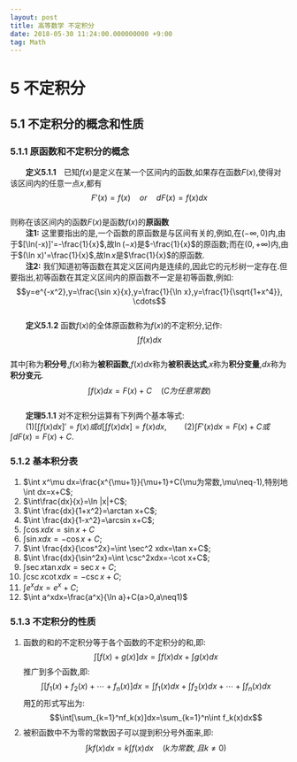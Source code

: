 ```yaml
---
layout: post
title: 高等数学 不定积分
date: 2018-05-30 11:24:00.000000000 +9:00
tag: Math
---
```

# 5 不定积分  
## 5.1 不定积分的概念和性质  
### 5.1.1 原函数和不定积分的概念
&emsp;&emsp;**定义5.1.1**&emsp;已知$f(x)$是定义在某一个区间内的函数,如果存在函数$F(x)$,使得对该区间内的任意一点$x$,都有  
$$F'(x)=f(x)\quad or\quad dF(x)=f(x)dx$$  
则称在该区间内的函数$F(x)$是函数$f(x)$的**原函数**  
&emsp;&emsp;**注1:** 这里要指出的是,一个函数的原函数是与区间有关的,例如,在$(-\infty,0)$内,由于$[\ln(-x)]'=-\frac{1}{x}$,故$\ln(-x)$是$-\frac{1}{x}$的原函数;而在$(0,+\infty)$内,由于$(\ln x)'=\frac{1}{x}$,故$\ln x$是$\frac{1}{x}$的原函数.  
&emsp;&emsp;**注2:** 我们知道初等函数在其定义区间内是连续的,因此它的元杉树一定存在.但要指出,初等函数在其定义区间内的原函数不一定是初等函数,例如:  
$$y=e^{-x^2},y=\frac{\sin x}{x},y=\frac{1}{\ln x},y=\frac{1}{\sqrt{1+x^4}}, \cdots$$  
&emsp;&emsp;**定义5.1.2** 函数$f(x)$的全体原函数称为$f(x)$的不定积分,记作:  
$$\int f(x)dx$$  
其中$\int$称为**积分号**,$f(x)$称为**被积函数**,$f(x)dx$称为**被积表达式**,$x$称为**积分变量**,$dx$称为**积分变元**.  
$$\int f(x)dx=F(x)+C\quad(C为任意常数)\tag{5.1.1}$$  
&emsp;&emsp;**定理5.1.1**  对不定积分运算有下列两个基本等式:  
&emsp;&emsp;(1)$[\int f(x)dx]'=f(x)或d[\int f(x)dx]=f(x)dx$,
&emsp;&emsp;(2)$\int F'(x)dx=F(x)+C或\int dF(x)=F(x)+C$.

### 5.1.2 基本积分表
1. $\int x^\mu dx=\frac{x^{\mu+1}}{\mu+1}+C(\mu为常数,\mu\neq-1),特别地\int dx=x+C$;  
2. $\int\frac{dx}{x}=\ln |x|+C$;  
3. $\int \frac{dx}{1+x^2}=\arctan x+C$;  
4. $\int \frac{dx}{1-x^2}=\arcsin x+C$;  
5. $\int \cos xdx=\sin x+C$  
6. $\int \sin xdx=-\cos x+C$;
7. $\int \frac{dx}{\cos^2x}=\int \sec^2 xdx=\tan x+C$;
8. $\int \frac{dx}{\sin^2x}=\int \csc^2xdx=-\cot x+C$;
9. $\int \sec x\tan xdx=\sec x+C$;
10. $\int \csc x \cot x dx=-\csc x+C$;
11. $\int e^xdx=e^x+C$;
12. $\int a^xdx=\frac{a^x}{\ln a}+C(a>0,a\neq1)$

### 5.1.3 不定积分的性质
1. 函数的和的不定积分等于各个函数的不定积分的和,即:  
$$\int [f(x) + g(x)]dx=\int f(x)dx+\int g(x)dx$$
推广到多个函数,即:
$$\int[f_1(x)+f_2(x)+\cdots+f_n(x)]dx=\int f_1(x)dx + \int f_2(x)dx+\cdots+\int f_n(x)dx$$
用$\sum$的形式写出为:  
$$\int[\sum_{k=1}^nf_k(x)]dx=\sum_{k=1}^n\int f_k(x)dx$$
2. 被积函数中不为零的常数因子可以提到积分号外面来,即:  
$$\int kf(x)dx=k\int f(x)dx\quad(k为常数,且k\neq0)\tag{5.1.3}$$
